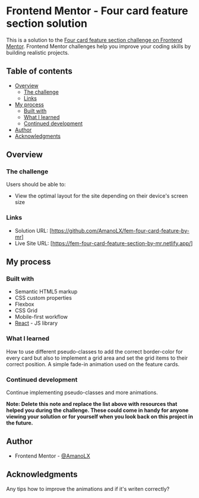 # Frontend Mentor - Four card feature section solution

This is a solution to the [Four card feature section challenge on Frontend Mentor](https://www.frontendmentor.io/challenges/four-card-feature-section-weK1eFYK). Frontend Mentor challenges help you improve your coding skills by building realistic projects.

## Table of contents

- [Overview](#overview)
  - [The challenge](#the-challenge)
  - [Links](#links)
- [My process](#my-process)
  - [Built with](#built-with)
  - [What I learned](#what-i-learned)
  - [Continued development](#continued-development)
- [Author](#author)
- [Acknowledgments](#acknowledgments)

## Overview

### The challenge

Users should be able to:

- View the optimal layout for the site depending on their device's screen size

### Links

- Solution URL: [https://github.com/AmanoLX/fem-four-card-feature-by-mr]
- Live Site URL: [https://fem-four-card-feature-section-by-mr.netlify.app/]

## My process

### Built with

- Semantic HTML5 markup
- CSS custom properties
- Flexbox
- CSS Grid
- Mobile-first workflow
- [React](https://reactjs.org/) - JS library

### What I learned

How to use different pseudo-classes to add the correct border-color for every card but also to implement a grid area and set the grid items to their correct position. A simple fade-in animation used on the feature cards.

### Continued development

Continue implementing pseudo-classes and more animations.

**Note: Delete this note and replace the list above with resources that helped you during the challenge. These could come in handy for anyone viewing your solution or for yourself when you look back on this project in the future.**

## Author

- Frontend Mentor - [@AmanoLX](https://www.frontendmentor.io/profile/AmanoLX)

## Acknowledgments

Any tips how to improve the animations and if it's writen correctly?
